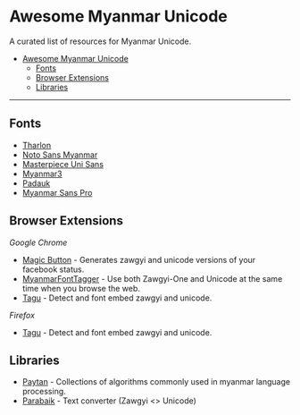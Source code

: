 # Awesome Myanmar Unicode

A curated list of resources for Myanmar Unicode.

- [Awesome Myanmar Unicode](#awesome-myanmar-unicode)
  - [Fonts](#fonts)
  - [Browser Extensions](#browser-extensions)
  - [Libraries](#libraries)

---

## Fonts

* [Tharlon](https://code.google.com/p/tharlon-font/)
* [Noto Sans Myanmar](http://www.google.com/get/noto/#/family/noto-sans-mymr)
* [Masterpiece Uni Sans](http://prahita.sourceforge.net/)
* [Myanmar3](http://code.google.com/p/myanmar3source/)
* [Padauk](http://scripts.sil.org/cms/scripts/page.php?site_id=nrsi&id=Padauk)
* [Myanmar Sans Pro](http://fonts.gstatic.com/ea/myanmarsanspro/v4/download.zip)

## Browser Extensions

*Google Chrome*

* [Magic Button](https://chrome.google.com/webstore/detail/magic-button/anonbddkeifgmiekhengieaajehcpdcg) - Generates zawgyi and unicode versions of your facebook status.
* [MyanmarFontTagger](https://chrome.google.com/webstore/detail/myanmarfonttagger/ildjeipiccodnhbpjebhhodledejdeip) - Use both Zawgyi-One and Unicode at the same time when you browse the web.
* [Tagu](https://chrome.google.com/webstore/detail/tagu/ddjpcdpfemhkibhpmgcdbfajdhgpegdk) - Detect and font embed zawgyi and unicode.

*Firefox*

* [Tagu](https://addons.mozilla.org/en-US/firefox/addon/tagu/) - Detect and font embed zawgyi and unicode.

## Libraries

* [Paytan](https://github.com/trhura/paytan) - Collections of algorithms commonly used in myanmar language processing.
* [Parabaik](https://github.com/ngwestar/parabaik) - Text converter (Zawgyi <> Unicode)
